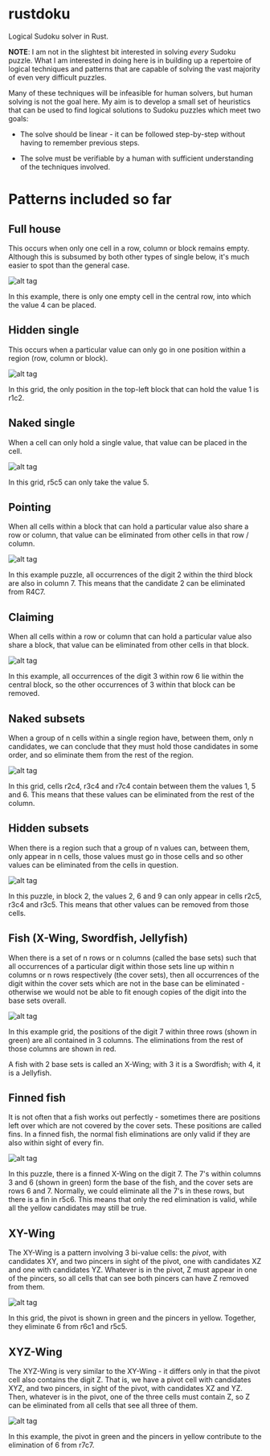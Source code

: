 # rustdoku
Logical Sudoku solver in Rust.

**NOTE**: I am not in the slightest bit interested in solving *every* Sudoku puzzle. What I am interested in doing here is in building up a repertoire of logical techniques and patterns that are capable of solving the vast majority of even very difficult puzzles.

Many of these techniques will be infeasible for human solvers, but human solving is not the goal here. My aim is to develop a small set of heuristics that can be used to find logical solutions to Sudoku puzzles which meet two goals:

* The solve should be linear - it can be followed step-by-step without having to remember previous steps.

* The solve must be verifiable by a human with sufficient understanding of the techniques involved.

# Patterns included so far

## Full house

This occurs when only one cell in a row, column or block remains empty. Although this is subsumed by both other types of single below, it's much easier to spot than the general case.

![alt tag](images/fullhouse.png)

In this example, there is only one empty cell in the central row, into which the value 4 can be placed.

## Hidden single

This occurs when a particular value can only go in one position within a region (row, column or block).

![alt tag](images/hiddensingle.png)

In this grid, the only position in the top-left block that can hold the value 1 is r1c2.

## Naked single

When a cell can only hold a single value, that value can be placed in the cell.

![alt tag](images/nakedsingle.png)

In this grid, r5c5 can only take the value 5.

## Pointing

When all cells within a block that can hold a particular value also share a row or column, that value can be eliminated from other cells in that row / column.

![alt tag](images/pointing.png)

In this example puzzle, all occurrences of the digit 2 within the third block are also in column 7. This means that the candidate 2 can be eliminated from R4C7.

## Claiming

When all cells within a row or column that can hold a particular value also share a block, that value can be eliminated from other cells in that block.

![alt tag](images/claiming.png)

In this example, all occurrences of the digit 3 within row 6 lie within the central block, so the other occurrences of 3 within that block can be removed.

## Naked subsets

When a group of n cells within a single region have, between them, only n candidates, we can conclude that they must hold those candidates in some order, and so eliminate them from the rest of the region.

![alt tag](images/nakedsubset.png)

In this grid, cells r2c4, r3c4 and r7c4 contain between them the values 1, 5 and 6. This means that these values can be eliminated from the rest of the column.

## Hidden subsets

When there is a region such that a group of n values can, between them, only appear in n cells, those values must go in those cells and so other values can be eliminated from the cells in question.

![alt tag](images/hiddensubset.png)

In this puzzle, in block 2, the values 2, 6 and 9 can only appear in cells r2c5, r3c4 and r3c5. This means that other values can be removed from those cells.

## Fish (X-Wing, Swordfish, Jellyfish)

When there is a set of n rows or n columns (called the base sets) such that all occurrences of a particular digit within those sets line up within n columns or n rows respectively (the cover sets), then all occurrences of the digit within the cover sets which are not in the base can be eliminated - otherwise we would not be able to fit enough copies of the digit into the base sets overall.

![alt tag](images/basicfish.png)

In this example grid, the positions of the digit 7 within three rows (shown in green) are all contained in 3 columns. The eliminations from the rest of those columns are shown in red.

A fish with 2 base sets is called an X-Wing; with 3 it is a Swordfish; with 4, it is a Jellyfish.

## Finned fish

It is not often that a fish works out perfectly - sometimes there are positions left over which are not covered by the cover sets. These positions are called fins. In a finned fish, the normal fish eliminations are only valid if they are also within sight of every fin.

![alt tag](images/finnedfish.png)

In this puzzle, there is a finned X-Wing on the digit 7. The 7's within columns 3 and 6 (shown in green) form the base of the fish, and the cover sets are rows 6 and 7. Normally, we could eliminate all the 7's in these rows, but there is a fin in r5c6. This means that only the red elimination is valid, while all the yellow candidates may still be true.

## XY-Wing

The XY-Wing is a pattern involving 3 bi-value cells: the *pivot*, with candidates XY, and two pincers in sight of the pivot, one with candidates XZ and one with candidates YZ. Whatever is in the pivot, Z must appear in one of the pincers, so all cells that can see both pincers can have Z removed from them.

![alt tag](images/xywing.png)

In this grid, the pivot is shown in green and the pincers in yellow. Together, they eliminate 6 from r6c1 and r5c5.

## XYZ-Wing

The XYZ-Wing is very similar to the XY-Wing - it differs only in that the pivot cell also contains the digit Z. That is, we have a pivot cell with candidates XYZ, and two pincers, in sight of the pivot, with candidates XZ and YZ. Then, whatever is in the pivot, one of the three cells must contain Z, so Z can be eliminated from all cells that see all three of them.

![alt tag](images/xyzwing.png)

In this example, the pivot in green and the pincers in yellow contribute to the elimination of 6 from r7c7.
